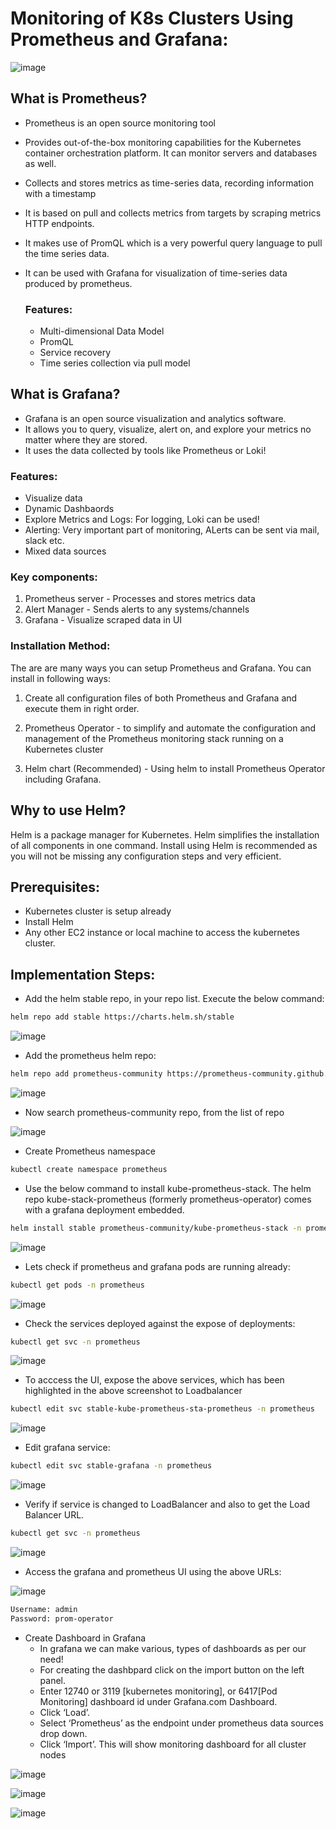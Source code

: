 # Monitoring of K8s Clusters Using Prometheus and Grafana:

![image](https://user-images.githubusercontent.com/92631457/189537252-df12749a-9a91-4eba-9a62-a516864d73f8.png)


 ## What is Prometheus?
 - Prometheus is an open source monitoring tool
 - Provides out-of-the-box monitoring capabilities for the Kubernetes container orchestration platform. It can monitor servers and databases as well.
 - Collects and stores metrics as time-series data, recording information with a timestamp 
 - It is based on pull and collects metrics from targets by scraping metrics HTTP endpoints.
 - It makes use of PromQL which is a very powerful query language to pull the time series data.
 - It can be used with Grafana for visualization of time-series data produced by prometheus.
 
   ### Features:
   - Multi-dimensional Data Model
   - PromQL
   - Service recovery
   - Time series collection via pull model
   
 
 ## What is Grafana?
 
   - Grafana is an open source visualization and analytics software. 
   - It allows you to query, visualize, alert on, and explore your metrics no matter where they are stored.
   - It uses the data collected by tools like Prometheus or Loki!
   
   ### Features:
    
   - Visualize data
   - Dynamic Dashbaords
   - Explore Metrics and Logs: For logging, Loki can be used!
   - Alerting: Very important part of monitoring, ALerts can be sent via mail, slack etc. 
   - Mixed data sources

   ### Key components:
   
   1. Prometheus server - Processes and stores metrics data
   2. Alert Manager - Sends alerts to any systems/channels
   3. Grafana - Visualize scraped data in UI

  ### Installation Method:
  
  The are are many ways you can setup Prometheus and Grafana. You can install in following ways:

  1. Create all configuration files of both Prometheus and Grafana and execute them in right order.

  2. Prometheus Operator - to simplify and automate the configuration and management of the Prometheus monitoring stack running on a Kubernetes cluster

  3. Helm chart (Recommended) - Using helm to install Prometheus Operator including Grafana.
  
  ## Why to use Helm?
  Helm is a package manager for Kubernetes. Helm simplifies the installation of all components in one command. Install using Helm is recommended as you    will not be missing any configuration steps and very efficient. 
  
  ## Prerequisites:
  - Kubernetes cluster is setup already
  - Install Helm
  - Any other EC2 instance or local machine to access the kubernetes cluster. 
  
  ## Implementation Steps:
   - Add the helm stable repo, in your repo list. Execute the below command:
   
   ```sh
   helm repo add stable https://charts.helm.sh/stable
```
![image](https://user-images.githubusercontent.com/92631457/189537756-8e2079c3-caf2-4219-a21a-722afecdcf06.png)

   - Add the prometheus helm repo:

```sh
helm repo add prometheus-community https://prometheus-community.github.io/helm-chart
```

![image](https://user-images.githubusercontent.com/92631457/189537852-6077f5e2-c1c8-43d7-ac9a-c2ac7566f7d7.png)

  - Now search prometheus-community repo, from the list of repo
  
  ![image](https://user-images.githubusercontent.com/92631457/189538104-82bf4f98-ed4b-413e-8239-a9d6a7a0b263.png)
  
  - Create Prometheus namespace
```sh
kubectl create namespace prometheus
```
  - Use the below command to install kube-prometheus-stack. The helm repo kube-stack-prometheus (formerly prometheus-operator) comes with a grafana deployment embedded.

```sh
helm install stable prometheus-community/kube-prometheus-stack -n prometheus
```
![image](https://user-images.githubusercontent.com/92631457/189538250-ee9257bf-8008-403d-bdcb-9fdb557edbe1.png)

  - Lets check if prometheus and grafana pods are running already:
  
```sh
kubectl get pods -n prometheus
```
![image](https://user-images.githubusercontent.com/92631457/189538310-58a72905-e60d-44c9-b73d-8f13d06b324d.png)

  - Check the services deployed against the expose of deployments:
  
```sh
kubectl get svc -n prometheus
```
![image](https://user-images.githubusercontent.com/92631457/189538429-fd0a0e86-cd12-4748-bbfb-861d38ac7c8d.png)

  - To acccess the UI, expose the above services, which has been highlighted in the above screenshot to Loadbalancer
  
```sh
kubectl edit svc stable-kube-prometheus-sta-prometheus -n prometheus
```
![image](https://user-images.githubusercontent.com/92631457/189538997-a267ade2-b419-4357-8b40-7d02af87d2f4.png)

  - Edit grafana service:
  
```sh
kubectl edit svc stable-grafana -n prometheus
```
![image](https://user-images.githubusercontent.com/92631457/189539037-2077cb5a-a51d-4ce8-8bbf-c8d4fddb41d1.png)

  - Verify if service is changed to LoadBalancer and also to get the Load Balancer URL.
  
```sh
kubectl get svc -n prometheus
```
 ![image](https://user-images.githubusercontent.com/92631457/189539069-9648cf54-f4bc-497a-a28e-8bcc7fd732d3.png)

  - Access the grafana and prometheus UI using the above URLs:
  
  ![image](https://user-images.githubusercontent.com/92631457/189539199-af50cc2b-54ec-4b7a-9d85-dc3d52b59865.png)
  
```sh
Username: admin
Password: prom-operator
```
  - Create Dashboard in Grafana
    - In grafana we can make various, types of dashboards as per our need!
    - For creating the dashbpard click on the import button on the left panel.
    - Enter 12740 or 3119 [kubernetes monitoring], or 6417[Pod Monitoring]  dashboard id under Grafana.com Dashboard.
    - Click ‘Load’.
    - Select ‘Prometheus’ as the endpoint under prometheus data sources drop down.
    - Click ‘Import’.
  This will show monitoring dashboard for all cluster nodes
  
  ![image](https://user-images.githubusercontent.com/92631457/189539500-d96ed131-5304-4194-88e0-57ea63c46271.png)

![image](https://user-images.githubusercontent.com/92631457/189539638-60b4648a-3a87-4959-bcae-5c06b8f62610.png)

![image](https://user-images.githubusercontent.com/92631457/189539738-dd397e36-77e6-4042-8437-6f39e0fca57f.png)



